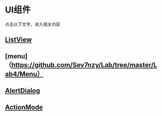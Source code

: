 # UI组件
点击以下文字，进入相关内容
## [ListView](https://github.com/Sev7nzy/Lab/tree/master/Lab4/ListView)
## [menu]（https://github.com/Sev7nzy/Lab/tree/master/Lab4/Menu）
## [AlertDialog](https://github.com/Sev7nzy/Lab/tree/master/Lab4/AlertDialog1)
## [ActionMode](https://github.com/Sev7nzy/Lab/tree/master/Lab4/ActionMode)
